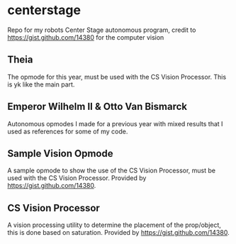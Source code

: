 # centerstage
Repo for my robots Center Stage autonomous program, credit to https://gist.github.com/14380 for the computer vision

## Theia
The opmode for this year, must be used with the CS Vision Processor. This is yk like the main part.

## Emperor Wilhelm II & Otto Van Bismarck
Autonomous opmodes I made for a previous year with mixed results that I used as references for some of my code.

## Sample Vision Opmode
A sample opmode to show the use of the CS Vision Processor, must be used with the CS Vision Processor. Provided by https://gist.github.com/14380.

## CS Vision Processor
A vision processing utility to determine the placement of the prop/object, this is done based on saturation. Provided by https://gist.github.com/14380.
